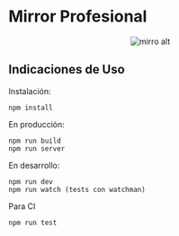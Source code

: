 Mirror Profesional
=============

<p align="center"><img src="http://www.toth.cl/toth/img/mirror.png" alt="mirro alt" /></p>

## Indicaciones de Uso ##

Instalación:
```
npm install
```

En producción:
```
npm run build
npm run server
```

En desarrollo:
```
npm run dev
npm run watch (tests con watchman)
```

Para CI
```
npm run test
```